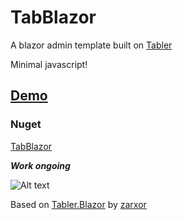 # TabBlazor
A blazor admin template built on [Tabler](https://preview-dev.tabler.io/)

Minimal javascript!

## [Demo](https://joadan.github.io/TabBlazor)

### Nuget
[TabBlazor](https://www.nuget.org/packages/TabBlazor/)

***Work ongoing***


![Alt text](TabBlazorDashbord.png?raw=true "Dashboard")

Based on [Tabler.Blazor](https://github.com/zarxor/Tabler.Blazor) by [zarxor](https://github.com/zarxor)

